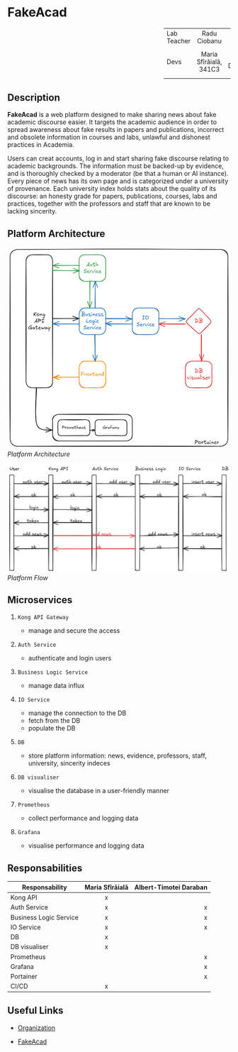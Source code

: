 # FakeAcad

<div style="margin-left: auto;
            margin-right: 0;
            width: 30%">

|    | | |
|--------------|:-----:|-----------:|
| Lab Teacher |  Radu Ciobanu |
| Devs | Maria Sfîrăială, 341C3 | Albert-Timotei Daraban, 341C3 |

</div>

## Description

**FakeAcad** is a web platform designed to make sharing news about fake academic discourse easier.
It targets the academic audience in order to spread awareness about fake results in papers and publications, incorrect and obsolete information in courses and labs, unlawful and dishonest practices in Academia.

Users can creat accounts, log in and start sharing fake discourse relating to academic backgrounds.
The information must be backed-up by evidence, and is thoroughly checked by a moderator (be that a human or AI instance).
Every piece of news has its own page and is categorized under a university of provenance.
Each university index holds stats about the quality of its discourse: an honesty grade for papers, publications, courses, labs and practices, together with the professors and staff that are known to be lacking sincerity.

## Platform Architecture

![Platform Architecture](assets/app-architecture.png)
*Platform Architecture*

![Platform Flow](assets/app-flow.png)
*Platform Flow*

## Microservices

1. `Kong API Gateway`

    * manage and secure the access 

1. `Auth Service`

    * authenticate and login users

1. `Business Logic Service`

    * manage data influx

1. `IO Service`

    * manage the connection to the DB
    * fetch from the DB
    * populate the DB

1. `DB`

    * store platform information: news, evidence, professors, staff, university, sincerity indeces

1. `DB visualiser`

    * visualise the database in a user-friendly manner

1. `Prometheus`

    * collect performance and logging data

1. `Grafana`

    * visualise performance and logging data

## Responsabilities

| Responsability | Maria Sfîrăială | Albert-Timotei Daraban |
|--------------|:-----:|-----------:|
| Kong API | x |  |
| Auth Service | x | x |
| Business Logic Service | x | x |
| IO Service | x | x |
| DB | x |  |
| DB visualiser | x |  |
| Prometheus |  | x |
| Grafana |  | x |
| Portainer |  | x |
| CI/CD | x |  |

## Useful Links

* [Organization](https://github.com/fake-academic-discourse/)

* [FakeAcad](https://github.com/fake-academic-discourse/FakeAcad)

